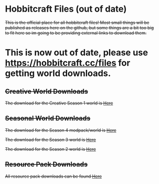 # Hobbitcraft Files (out of date)
~~This is the official place for all hobbitcraft files! Most small things will be published as releases here on the github, but some things are a bit too big to fit here so im going to be providing external links to download them.~~

# This is now out of date, please use https://hobbitcraft.cc/files for getting world downloads.

## ~~Creative World Downloads~~

~~The download for the Creative Season 1 world is [Here](https://github.com/DerpDerpling/Hobbitcraft-Files/releases/tag/HC-Creative)~~

## ~~Seasonal World Downloads~~

~~The download for the Season 4 modpack/world is [Here](https://github.com/DerpDerpling/Hobbitcraft-S4/releases)~~

~~The download for the Season 3 world is [Here](https://github.com/DerpDerpling/Hobbitcraft-Files/releases/tag/S3)~~

~~The download for the Season 2 world is [Here](https://github.com/DerpDerpling/Hobbitcraft-Files/releases/tag/S2)~~

## ~~Resource Pack Downloads~~

~~All resource pack downloads can be found [Here](https://github.com/DerpDerpling/Hobbitcraft-Files/releases/tag/Resource-Packs)~~
